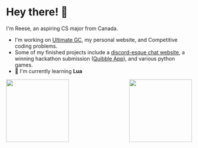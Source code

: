 # Hey there! 👋
I'm Reese, an aspiring CS major from Canada.

- I'm working on [Ultimate GC](https://github.com/r-chong/ultimate-chat), my personal website, and Competitive coding problems.
- Some of my finished projects include a [discord-esque chat website](https://github.com/r-chong/chat), a winning hackathon submission ([Quibble App](https://quibble-rh.herokuapp.com)), and various python games.
- 🌱 I'm currently learning **Lua**

 [<img align="left" src="https://github-readme-stats.vercel.app/api?username=r-chong&show_icons=true&count_private=true&hide_border=true&theme=github_dark" height="170" />](#)
 [<img align="right" src="https://github-readme-stats.vercel.app/api/top-langs/?username=r-chong&hide_border=true&layout=compact&theme=github_dark" height="170" />](#)
